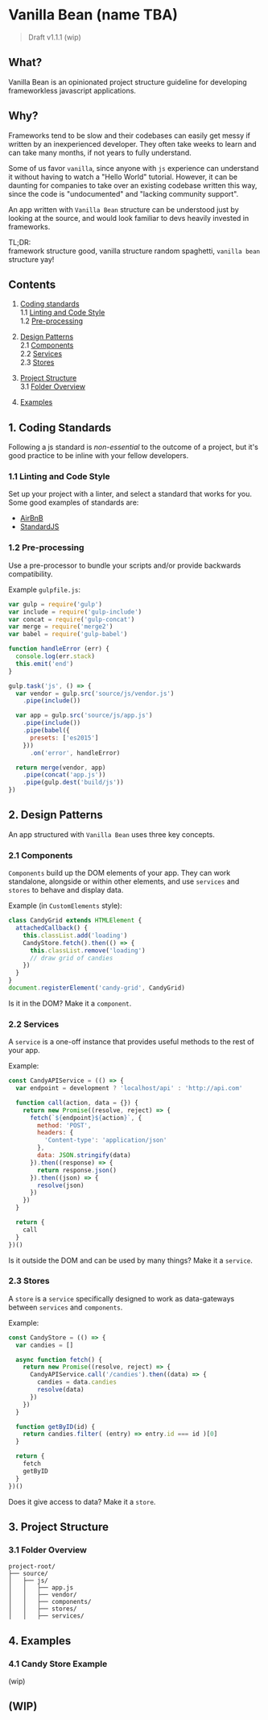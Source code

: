 # Vanilla Bean (name TBA)
> Draft v1.1.1 (wip)

## What?
Vanilla Bean is an opinionated project structure guideline for developing frameworkless javascript applications.

## Why?
Frameworks tend to be slow and their codebases can easily get messy if written by an inexperienced developer. They often take weeks to learn and can take many months, if not years to fully understand.

Some of us favor `vanilla`, since anyone with `js` experience can understand it without having to watch a "Hello World" tutorial. However, it can be daunting for companies to take over an existing codebase written this way, since the code is "undocumented" and "lacking community support".

An app written with `Vanilla Bean` structure can be understood just by looking at the source, and would look familiar to devs heavily invested in frameworks.

TL;DR:  
framework structure good, vanilla structure random spaghetti, `vanilla bean` structure yay!

## Contents
1. [Coding standards](#1-coding-standards)  
  1.1 [Linting and Code Style](#11-linting-and-code-style)  
  1.2 [Pre-processing](#12-pre-processing)

2. [Design Patterns](#2-design-patterns)  
  2.1 [Components](#21-components)  
  2.2 [Services](#22-services)  
  2.3 [Stores](#23-stores)

3. [Project Structure](#3-project-structure)  
  3.1 [Folder Overview](#31-folder-overview)

4. [Examples](#4-examples)

## 1. Coding Standards
Following a js standard is _non-essential_ to the outcome of a project, but it's good practice to be inline with your fellow developers.

### 1.1 Linting and Code Style
Set up your project with a linter, and select a standard that works for you.  
Some good examples of standards are:  

- [AirBnB](https://github.com/airbnb/javascript)
- [StandardJS](http://standardjs.com/rules.html)

### 1.2 Pre-processing
Use a pre-processor to bundle your scripts and/or provide backwards compatibility.

Example `gulpfile.js`:
```js
var gulp = require('gulp')
var include = require('gulp-include')
var concat = require('gulp-concat')
var merge = require('merge2')
var babel = require('gulp-babel')

function handleError (err) {
  console.log(err.stack)
  this.emit('end')
}

gulp.task('js', () => {
  var vendor = gulp.src('source/js/vendor.js')
    .pipe(include())

  var app = gulp.src('source/js/app.js')
    .pipe(include())
    .pipe(babel({
      presets: ['es2015']
    }))
      .on('error', handleError)

  return merge(vendor, app)
    .pipe(concat('app.js'))
    .pipe(gulp.dest('build/js'))
})
```

## 2. Design Patterns
An app structured with `Vanilla Bean` uses three key concepts.

### 2.1 Components
`Components` build up the DOM elements of your app. They can work standalone, alongside or within other elements, and use `services` and `stores` to behave and display data.

Example (in `CustomElements` style):  
```js
class CandyGrid extends HTMLElement {
  attachedCallback() {
    this.classList.add('loading')
    CandyStore.fetch().then(() => {
      this.classList.remove('loading')
      // draw grid of candies
    })
  }
}
document.registerElement('candy-grid', CandyGrid)
```

Is it in the DOM? Make it a `component`.

### 2.2 Services
A `service` is a one-off instance that provides useful methods to the rest of your app.

Example:
```js
const CandyAPIService = (() => {
  var endpoint = development ? 'localhost/api' : 'http://api.com'

  function call(action, data = {}) {
    return new Promise((resolve, reject) => {
      fetch(`${endpoint}${action}`, {
        method: 'POST',
        headers: {
          'Content-type': 'application/json'
        },
        data: JSON.stringify(data)
      }).then((response) => {
        return response.json()
      }).then((json) => {
        resolve(json)
      })
    })
  }

  return {
    call
  }
})()
```

Is it outside the DOM and can be used by many things? Make it a `service`.

### 2.3 Stores
A `store` is a `service` specifically designed to work as data-gateways between `services` and `components`.

Example:
```js
const CandyStore = (() => {
  var candies = []

  async function fetch() {
    return new Promise((resolve, reject) => {
      CandyAPIService.call('/candies').then((data) => {
        candies = data.candies
        resolve(data)
      })
    })
  }

  function getByID(id) {
    return candies.filter( (entry) => entry.id === id )[0]
  }

  return {
    fetch
    getByID
  }
})()
```

Does it give access to data? Make it a `store`.

## 3. Project Structure
### 3.1 Folder Overview
```
project-root/
├── source/
│   ├── js/
│   │   ├── app.js
│   │   ├── vendor/
│   │   ├── components/
│   │   ├── stores/
│   │   ├── services/
```

## 4. Examples
### 4.1 Candy Store Example
(wip)

## (WIP)
